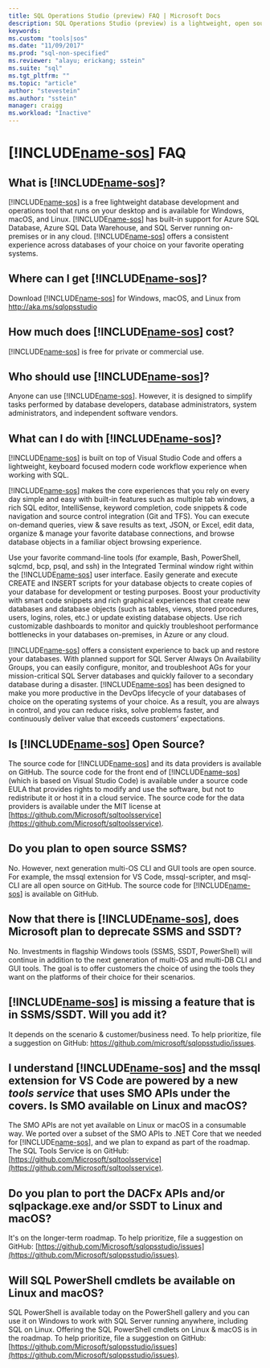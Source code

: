 ```yaml
---
title: SQL Operations Studio (preview) FAQ | Microsoft Docs
description: SQL Operations Studio (preview) is a lightweight, open source, multi-OS and multi-database tool, designed from the ground-up for DBAs and developers.
keywords: 
ms.custom: "tools|sos"
ms.date: "11/09/2017"
ms.prod: "sql-non-specified"
ms.reviewer: "alayu; erickang; sstein"
ms.suite: "sql"
ms.tgt_pltfrm: ""
ms.topic: "article"
author: "stevestein"
ms.author: "sstein"
manager: craigg
ms.workload: "Inactive"
---
```

# [!INCLUDE[name-sos](../includes/name-sos-short.md)] FAQ

## What is [!INCLUDE[name-sos](../includes/name-sos-short.md)]?

[!INCLUDE[name-sos](../includes/name-sos-short.md)] is a free lightweight database development and operations tool that runs on your desktop and is available for Windows, macOS, and Linux. [!INCLUDE[name-sos](../includes/name-sos-short.md)] has built-in support for Azure SQL Database, Azure SQL Data Warehouse, and SQL Server running on-premises or in any cloud. [!INCLUDE[name-sos](../includes/name-sos-short.md)] offers a consistent experience across databases of your choice on your favorite operating systems.

## Where can I get [!INCLUDE[name-sos](../includes/name-sos-short.md)]?

Download [!INCLUDE[name-sos](../includes/name-sos-short.md)] for Windows, macOS, and Linux from http://aka.ms/sqlopsstudio

## How much does [!INCLUDE[name-sos](../includes/name-sos-short.md)] cost?

[!INCLUDE[name-sos](../includes/name-sos-short.md)] is free for private or commercial use.

## Who should use [!INCLUDE[name-sos](../includes/name-sos-short.md)]?

Anyone can use [!INCLUDE[name-sos](../includes/name-sos-short.md)]. However, it is designed to simplify tasks performed by database developers, database administrators, system administrators, and independent software vendors.


## What can I do with [!INCLUDE[name-sos](../includes/name-sos-short.md)]? 

[!INCLUDE[name-sos](../includes/name-sos-short.md)] is built on top of Visual Studio Code and offers a lightweight, keyboard focused modern code workflow experience when working with SQL. 

[!INCLUDE[name-sos](../includes/name-sos-short.md)] makes the core experiences that you rely on every day simple and easy with built-in features such as multiple tab windows, a rich SQL editor, IntelliSense, keyword completion, code snippets & code navigation and source control integration (Git and TFS). You can execute on-demand queries, view & save results as text, JSON, or Excel, edit data, organize & manage your favorite database connections, and browse database objects in a familiar object browsing experience.

Use your favorite command-line tools (for example, Bash, PowerShell, sqlcmd, bcp, psql, and ssh) in the Integrated Terminal window right within the [!INCLUDE[name-sos](../includes/name-sos-short.md)] user interface. Easily generate and execute CREATE and INSERT scripts for your database objects to create copies of your database for development or testing purposes. Boost your productivity with smart code snippets and rich graphical experiences that create new databases and database objects (such as tables, views, stored procedures, users, logins, roles, etc.) or update existing database objects. Use rich customizable dashboards to monitor and quickly troubleshoot performance bottlenecks in your databases on-premises, in Azure or any cloud.

[!INCLUDE[name-sos](../includes/name-sos-short.md)] offers a consistent experience to back up and restore your databases. With planned support for SQL Server Always On Availability Groups, you can easily configure, monitor, and troubleshoot AGs for your mission-critical SQL Server databases and quickly failover to a secondary database during a disaster.
[!INCLUDE[name-sos](../includes/name-sos-short.md)] has been designed to make you more productive in the DevOps lifecycle of your databases of choice on the operating systems of your choice. As a result, you are always in control, and you can reduce risks, solve problems faster, and continuously deliver value that exceeds customers’ expectations.


## Is [!INCLUDE[name-sos](../includes/name-sos-short.md)] Open Source? 

The source code for [!INCLUDE[name-sos](../includes/name-sos-short.md)] and its data providers is available on GitHub. The source code for the front end of [!INCLUDE[name-sos](../includes/name-sos-short.md)] (which is based on Visual Studio Code) is available under a source code EULA that provides rights to modify and use the software, but not to redistribute it or host it in a cloud service. The source code for the data providers is available under the MIT license at [https://github.com/Microsoft/sqltoolsservice](https://github.com/Microsoft/sqltoolsservice).

## Do you plan to open source SSMS?

No. However, next generation multi-OS CLI and GUI tools are open source. For example, the mssql extension for VS Code, mssql-scripter, and msql-CLI are all open source on GitHub. The source code for [!INCLUDE[name-sos](../includes/name-sos-short.md)] is available on GitHub.


## Now that there is [!INCLUDE[name-sos](../includes/name-sos-short.md)], does Microsoft plan to deprecate SSMS and SSDT?

No. Investments in flagship Windows tools (SSMS, SSDT, PowerShell) will continue in addition to the next generation of multi-OS and multi-DB CLI and GUI tools.
The goal is to offer customers the choice of using the tools they want on the platforms of their choice for their scenarios.


## [!INCLUDE[name-sos](../includes/name-sos-short.md)] is missing a feature that is in SSMS/SSDT. Will you add it?
It depends on the scenario & customer/business need. To help prioritize, file a suggestion on GitHub: https://github.com/microsoft/sqlopsstudio/issues.


## I understand [!INCLUDE[name-sos](../includes/name-sos-short.md)] and the mssql extension for VS Code are powered by a new *tools service* that uses SMO APIs under the covers. Is SMO available on Linux and macOS?

The SMO APIs are not yet available on Linux or macOS in a consumable way. We ported over a subset of the SMO APIs to .NET Core that we needed for [!INCLUDE[name-sos](../includes/name-sos-short.md)], and we plan to expand as part of the roadmap.
The SQL Tools Service is on GitHub: [https://github.com/Microsoft/sqltoolsservice](https://github.com/Microsoft/sqltoolsservice).


## Do you plan to port the DACFx APIs and/or sqlpackage.exe and/or SSDT to Linux and macOS?

It's on the longer-term roadmap. To help prioritize, file a suggestion on GitHub: [https://github.com/Microsoft/sqlopsstudio/issues](https://github.com/Microsoft/sqlopsstudio/issues).


## Will SQL PowerShell cmdlets be available on Linux and macOS?

SQL PowerShell is available today on the PowerShell gallery and you can use it on Windows to work with SQL Server running anywhere, including SQL on Linux. Offering the SQL PowerShell cmdlets on Linux & macOS is in the roadmap. To help prioritize, file a suggestion on GitHub: [https://github.com/Microsoft/sqlopsstudio/issues](https://github.com/Microsoft/sqlopsstudio/issues).

